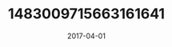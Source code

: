 ---
title: "1483009715663161641"
image: "2017-04-01 12.02.36 1483009715663161641_46248401"
date: "2017-04-01"
type: "photo"
---